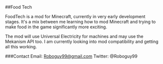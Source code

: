##Food Tech

FoodTech is a mod for Minecraft, currently in very early development stages. It's a mix between me learning how to mod Minecraft and trying to make food in the game significantly more exciting.

The mod will use Universal Electricity for machines and may use the Mekanism API too. I am currently looking into mod compatibility and getting all this working.


###Contact
Email: Roboguy99@gmail.com
Twitter: @Roboguy99
